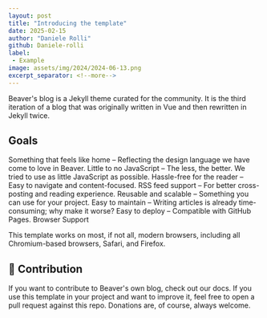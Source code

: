 ```yaml
---
layout: post
title: "Introducing the template"
date: 2025-02-15
author: "Daniele Rolli"
github: Daniele-rolli
label: 
 - Example
image: assets/img/2024/2024-06-13.png
excerpt_separator: <!--more-->
---
```


Beaver's blog is a Jekyll theme curated for the community.<!--more--> It is the third iteration of a blog that was originally written in Vue and then rewritten in Jekyll twice.

## Goals

Something that feels like home – Reflecting the design language we have come to love in Beaver.
Little to no JavaScript – The less, the better. We tried to use as little JavaScript as possible.
Hassle-free for the reader – Easy to navigate and content-focused.
RSS feed support – For better cross-posting and reading experience.
Reusable and scalable – Something you can use for your project.
Easy to maintain – Writing articles is already time-consuming; why make it worse?
Easy to deploy – Compatible with GitHub Pages.
Browser Support

This template works on most, if not all, modern browsers, including all Chromium-based browsers, Safari, and Firefox.

## 💖 Contribution

If you want to contribute to Beaver's own blog, check out our docs. If you use this template in your project and want to improve it, feel free to open a pull request against this repo. Donations are, of course, always welcome.
